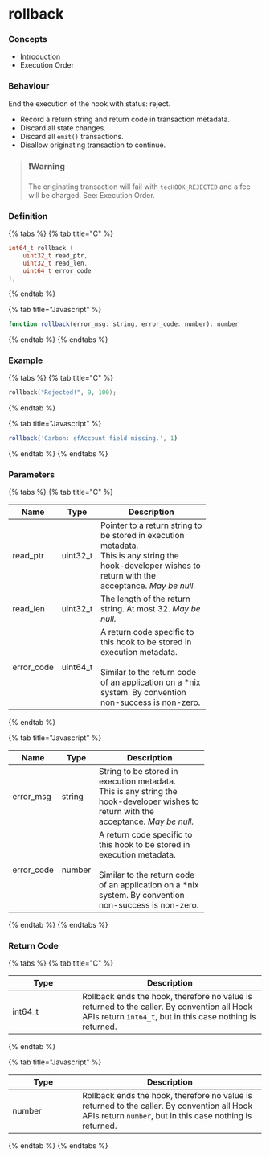 # rollback

### Concepts

* [Introduction](../../../concepts/introduction/)
* Execution Order

### Behaviour

End the execution of the hook with status: reject.

* Record a return string and return code in transaction metadata.
* Discard all state changes.
* Discard all `emit()` transactions.
* Disallow originating transaction to continue.

> ### ❗️Warning
>
> The originating transaction will fail with `tecHOOK_REJECTED` and a fee will be charged. See: Execution Order.

### Definition

{% tabs %}
{% tab title="C" %}
```c
int64_t rollback (
    uint32_t read_ptr,
    uint32_t read_len,
    uint64_t error_code
);
```
{% endtab %}

{% tab title="Javascript" %}
```javascript
function rollback(error_msg: string, error_code: number): number
```
{% endtab %}
{% endtabs %}



### Example

{% tabs %}
{% tab title="C" %}
```c
rollback("Rejected!", 9, 100);
```
{% endtab %}

{% tab title="Javascript" %}
```javascript
rollback('Carbon: sfAccount field missing.', 1)
```
{% endtab %}
{% endtabs %}



### Parameters

{% tabs %}
{% tab title="C" %}


<table><thead><tr><th>Name</th><th>Type</th><th width="202">Description</th></tr></thead><tbody><tr><td>read_ptr</td><td>uint32_t</td><td>Pointer to a return string to be stored in execution metadata.<br>This is any string the hook-developer wishes to return with the acceptance. <em>May be null.</em></td></tr><tr><td>read_len</td><td>uint32_t</td><td>The length of the return string. At most 32. <em>May be null.</em></td></tr><tr><td>error_code</td><td>uint64_t</td><td>A return code specific to this hook to be stored in execution metadata.<br><br>Similar to the return code of an application on a *nix system. By convention non-success is non-zero.</td></tr></tbody></table>
{% endtab %}

{% tab title="Javascript" %}


<table><thead><tr><th>Name</th><th>Type</th><th width="202">Description</th></tr></thead><tbody><tr><td>error_msg</td><td>string</td><td>String to be stored in execution metadata.<br>This is any string the hook-developer wishes to return with the acceptance. <em>May be null.</em></td></tr><tr><td>error_code</td><td>number</td><td>A return code specific to this hook to be stored in execution metadata.<br><br>Similar to the return code of an application on a *nix system. By convention non-success is non-zero.</td></tr></tbody></table>
{% endtab %}
{% endtabs %}

### Return Code

{% tabs %}
{% tab title="C" %}
<table><thead><tr><th width="123">Type</th><th>Description</th></tr></thead><tbody><tr><td>int64_t</td><td>Rollback ends the hook, therefore no value is returned to the caller. By convention all Hook APIs return <code>int64_t</code>, but in this case nothing is returned.</td></tr></tbody></table>


{% endtab %}

{% tab title="Javascript" %}
<table><thead><tr><th width="123">Type</th><th>Description</th></tr></thead><tbody><tr><td>number</td><td>Rollback ends the hook, therefore no value is returned to the caller. By convention all Hook APIs return <code>number</code>, but in this case nothing is returned.</td></tr></tbody></table>
{% endtab %}
{% endtabs %}

